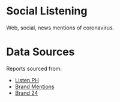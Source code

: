 # Social Listening

Web, social, news mentions of coronavirus. 

# Data Sources 

Reports sourced from: 

* [Listen PH](https://www.listen.ph/)
* [Brand Mentions](https://brandmentions.com/)
* [Brand 24](https://brand24.com/)